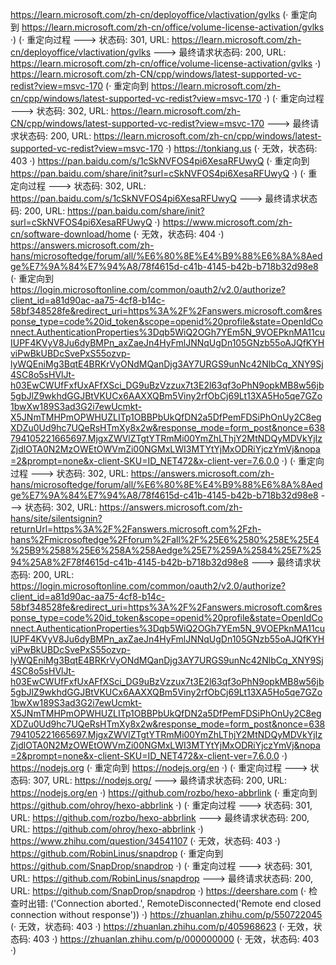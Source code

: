 https://learn.microsoft.com/zh-cn/deployoffice/vlactivation/gvlks (· 重定向到 https://learn.microsoft.com/zh-cn/office/volume-license-activation/gvlks ·)
(· 重定向过程 ---> 状态码: 301, URL: https://learn.microsoft.com/zh-cn/deployoffice/vlactivation/gvlks ---> 最终请求状态码: 200, URL: https://learn.microsoft.com/zh-cn/office/volume-license-activation/gvlks ·)
https://learn.microsoft.com/zh-CN/cpp/windows/latest-supported-vc-redist?view=msvc-170 (· 重定向到 https://learn.microsoft.com/zh-cn/cpp/windows/latest-supported-vc-redist?view=msvc-170 ·)
(· 重定向过程 ---> 状态码: 302, URL: https://learn.microsoft.com/zh-CN/cpp/windows/latest-supported-vc-redist?view=msvc-170 ---> 最终请求状态码: 200, URL: https://learn.microsoft.com/zh-cn/cpp/windows/latest-supported-vc-redist?view=msvc-170 ·)
https://tonkiang.us (· 无效，状态码: 403 ·)
https://pan.baidu.com/s/1cSkNVFOS4pi6XesaRFUwyQ (· 重定向到 https://pan.baidu.com/share/init?surl=cSkNVFOS4pi6XesaRFUwyQ ·)
(· 重定向过程 ---> 状态码: 302, URL: https://pan.baidu.com/s/1cSkNVFOS4pi6XesaRFUwyQ ---> 最终请求状态码: 200, URL: https://pan.baidu.com/share/init?surl=cSkNVFOS4pi6XesaRFUwyQ ·)
https://www.microsoft.com/zh-cn/software-download/home (· 无效，状态码: 404 ·)
https://answers.microsoft.com/zh-hans/microsoftedge/forum/all/%E6%80%8E%E4%B9%88%E6%8A%8Aedge%E7%9A%84%E7%94%A8/78f4615d-c41b-4145-b42b-b718b32d98e8 (· 重定向到 https://login.microsoftonline.com/common/oauth2/v2.0/authorize?client_id=a81d90ac-aa75-4cf8-b14c-58bf348528fe&redirect_uri=https%3A%2F%2Fanswers.microsoft.com&response_type=code%20id_token&scope=openid%20profile&state=OpenIdConnect.AuthenticationProperties%3Dqb5WiQ2OGh7YEm5N_9VOEPknMA11cuIUPF4KVyV8Ju6dyBMPn_axZaeJn4HyFmlJNNqUgDn105GNzb55oAJQfKYHviPwBkUBDcSvePxS55ozvp-lyWQEniMg3BqtE4BRKrVyONdMQanDjg3AY7URGS9unNc42NlbCq_XNY9Sj4SC8o5sHVlJt-h03EwCWUfFxfUxAFfXSci_DG9uBzVzzux7t3E2l63qf3oPhN9opkMB8w56jb5gbJlZ9wkhdGGJBtVKUCx6AAXXQBm5Viny2rfObCj69Lt13XA5Ho5qe7GZo1bwXw189S3ad3G2i7ewUcmkt-X5JNmTMHPmOPWHUZLITp1OBBPbUkQfDN2a5DfPemFDSiPhOnUy2C8egXDZu0Ud9hc7UQeRsHTmXy8x2w&response_mode=form_post&nonce=638794105221665697.MjgxZWVlZTgtYTRmMi00YmZhLThjY2MtNDQyMDVkYjIzZjdlOTA0N2MzOWEtOWVmZi00NGMxLWI3MTYtYjMxODRiYjczYmVj&nopa=2&prompt=none&x-client-SKU=ID_NET472&x-client-ver=7.6.0.0 ·)
(· 重定向过程 ---> 状态码: 302, URL: https://answers.microsoft.com/zh-hans/microsoftedge/forum/all/%E6%80%8E%E4%B9%88%E6%8A%8Aedge%E7%9A%84%E7%94%A8/78f4615d-c41b-4145-b42b-b718b32d98e8 ---> 状态码: 302, URL: https://answers.microsoft.com/zh-hans/site/silentsignin?returnUrl=https%3A%2F%2Fanswers.microsoft.com%2Fzh-hans%2Fmicrosoftedge%2Fforum%2Fall%2F%25E6%2580%258E%25E4%25B9%2588%25E6%258A%258Aedge%25E7%259A%2584%25E7%2594%25A8%2F78f4615d-c41b-4145-b42b-b718b32d98e8 ---> 最终请求状态码: 200, URL: https://login.microsoftonline.com/common/oauth2/v2.0/authorize?client_id=a81d90ac-aa75-4cf8-b14c-58bf348528fe&redirect_uri=https%3A%2F%2Fanswers.microsoft.com&response_type=code%20id_token&scope=openid%20profile&state=OpenIdConnect.AuthenticationProperties%3Dqb5WiQ2OGh7YEm5N_9VOEPknMA11cuIUPF4KVyV8Ju6dyBMPn_axZaeJn4HyFmlJNNqUgDn105GNzb55oAJQfKYHviPwBkUBDcSvePxS55ozvp-lyWQEniMg3BqtE4BRKrVyONdMQanDjg3AY7URGS9unNc42NlbCq_XNY9Sj4SC8o5sHVlJt-h03EwCWUfFxfUxAFfXSci_DG9uBzVzzux7t3E2l63qf3oPhN9opkMB8w56jb5gbJlZ9wkhdGGJBtVKUCx6AAXXQBm5Viny2rfObCj69Lt13XA5Ho5qe7GZo1bwXw189S3ad3G2i7ewUcmkt-X5JNmTMHPmOPWHUZLITp1OBBPbUkQfDN2a5DfPemFDSiPhOnUy2C8egXDZu0Ud9hc7UQeRsHTmXy8x2w&response_mode=form_post&nonce=638794105221665697.MjgxZWVlZTgtYTRmMi00YmZhLThjY2MtNDQyMDVkYjIzZjdlOTA0N2MzOWEtOWVmZi00NGMxLWI3MTYtYjMxODRiYjczYmVj&nopa=2&prompt=none&x-client-SKU=ID_NET472&x-client-ver=7.6.0.0 ·)
https://nodejs.org (· 重定向到 https://nodejs.org/en ·)
(· 重定向过程 ---> 状态码: 307, URL: https://nodejs.org/ ---> 最终请求状态码: 200, URL: https://nodejs.org/en ·)
https://github.com/rozbo/hexo-abbrlink (· 重定向到 https://github.com/ohroy/hexo-abbrlink ·)
(· 重定向过程 ---> 状态码: 301, URL: https://github.com/rozbo/hexo-abbrlink ---> 最终请求状态码: 200, URL: https://github.com/ohroy/hexo-abbrlink ·)
https://www.zhihu.com/question/34541107 (· 无效，状态码: 403 ·)
https://github.com/RobinLinus/snapdrop (· 重定向到 https://github.com/SnapDrop/snapdrop ·)
(· 重定向过程 ---> 状态码: 301, URL: https://github.com/RobinLinus/snapdrop ---> 最终请求状态码: 200, URL: https://github.com/SnapDrop/snapdrop ·)
https://deershare.com (· 检查时出错: ('Connection aborted.', RemoteDisconnected('Remote end closed connection without response')) ·)
https://zhuanlan.zhihu.com/p/550722045 (· 无效，状态码: 403 ·)
https://zhuanlan.zhihu.com/p/405968623 (· 无效，状态码: 403 ·)
https://zhuanlan.zhihu.com/p/000000000 (· 无效，状态码: 403 ·)
